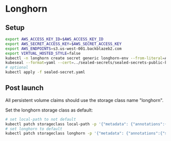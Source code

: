 # Longhorn

## Setup

```bash
export AWS_ACCESS_KEY_ID=$AWS_ACCESS_KEY_ID
export AWS_SECRET_ACCESS_KEY=$AWS_SECRET_ACCESS_KEY
export AWS_ENDPOINTS=s3.us-west-001.backblazeb2.com
export VIRTUAL_HOSTED_STYLE=false
kubectl -n longhorn create secret generic longhorn-env --from-literal=AWS_ACCESS_KEY_ID=$AWS_ACCESS_KEY_ID --from-literal=AWS_SECRET_ACCESS_KEY=$AWS_SECRET_ACCESS_KEY --from-literal=AWS_ENDPOINTS=$AWS_ENDPOINTS --from-literal=VIRTUAL_HOSTED_STYLE=$VIRTUAL_HOSTED_STYLE --dry-run=client -o yaml > secret.yaml
kubeseal --format=yaml --cert=../sealed-secrets/sealed-secrets-public-key.pem < secret.yaml > sealed-secret.yaml
# optional
kubectl apply -f sealed-secret.yaml
```

## Post launch

All persistent volume claims should use the storage class name "longhorn".

Set the longhorn storage class as default:

```bash
# set local-path to not default
kubectl patch storageclass local-path -p '{"metadata": {"annotations":{"storageclass.kubernetes.io/is-default-class":"false"}}}'
# set longhorn to default
kubectl patch storageclass longhorn -p '{"metadata": {"annotations":{"storageclass.kubernetes.io/is-default-class":"true"}}}'
```
